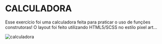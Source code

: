 # CALCULADORA

Esse exercício foi uma calculadora feita para praticar o uso de funções construtoras! O layout foi feito utilizando HTML5/SCSS no estilo pixel art...

![calculadora](https://user-images.githubusercontent.com/89498344/150658723-e2af06c0-6068-46f0-9030-32245b66eed9.png)

